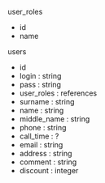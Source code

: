 user_roles
- id
- name

users
- id
- login : string
- pass : string
- user_roles : references
- surname : string
- name : string
- middle_name : string
- phone : string
- call_time : ?
- email : string
- address : string
- comment : string
- discount : integer


